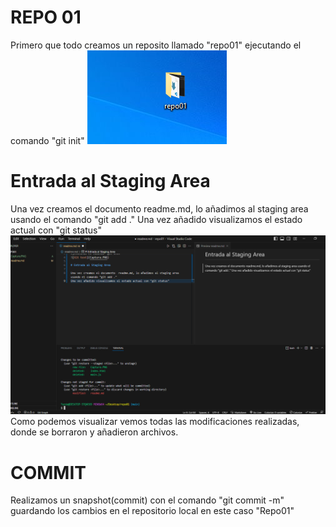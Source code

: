 # REPO 01
Primero que todo creamos un reposito llamado "repo01"
ejecutando el comando "git init"
![Alt text](Captura.PNG)

# Entrada al Staging Area

Una vez creamos el documento  readme.md, lo añadimos al staging area usando el comando "git add ."
Una vez añadido visualizamos el estado actual con "git status"
![Alt text](Captura.PNG2.PNG)
Como podemos visualizar vemos todas las modificaciones realizadas,
donde se borraron y añadieron archivos.

# COMMIT
Realizamos un snapshot(commit) con el comando "git commit -m"
guardando los cambios en el repositorio local en este caso "Repo01"
